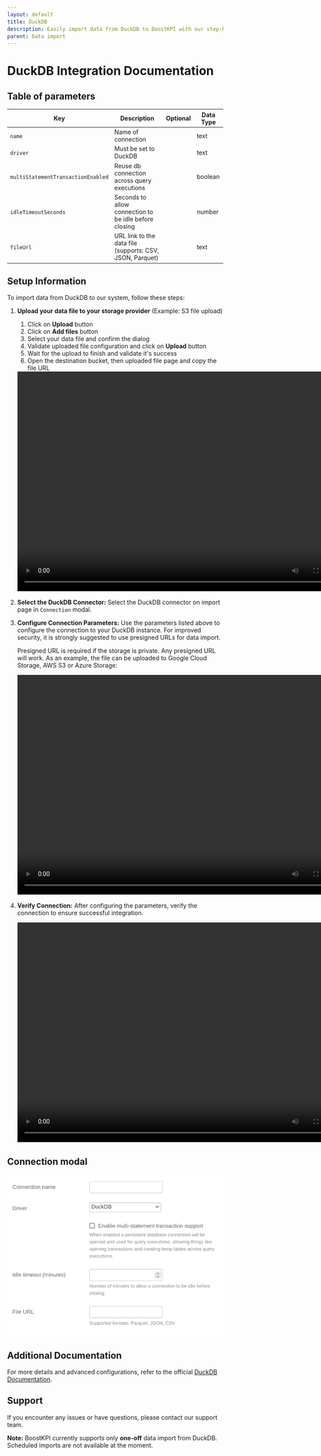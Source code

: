 ```yaml
---
layout: default
title: DuckDB
description: Easily import data from DuckDB to BoostKPI with our step-by-step guide. Enable root-cause analysis and granular alerts on KPI changes.
parent: Data import
---
```


# DuckDB Integration Documentation

## Table of parameters

| Key                                | Description                                              | Optional | Data Type |
|------------------------------------|----------------------------------------------------------|----------|-----------|
| `name`                             | Name of connection                                       |          | text      |
| `driver`                           | Must be set to DuckDB                                    |          | text      |
| `multiStatementTransactionEnabled` | Reuse db connection across query executions              |          | boolean   |
| `idleTimeoutSeconds`               | Seconds to allow connection to be idle before closing    |          | number    |
| `fileUrl`                          | URL link to the data file (supports: CSV, JSON, Parquet) |          | text      |

## Setup Information

To import data from DuckDB to our system, follow these steps:

1. **Upload your data file to your storage provider** (Example: S3 file upload)
   1. Click on **Upload** button
   2. Click on **Add files** button
   3. Select your data file and confirm the dialog 
   4. Validate uploaded file configuration and click on **Upload** button 
   5. Wait for the upload to finish and validate it's success
   6. Open the destination bucket, then uploaded file page and copy the file URL
   
   <video autoplay="autoplay" loop="loop" width="768" height="512">
     <source src="../../../images/integration/duckdb/Parquet_S3_Upload.webm" type="video/webm">
   </video>

2. **Select the DuckDB Connector:** Select the DuckDB connector on import page in `Connection`
   modal.

3. **Configure Connection Parameters:** Use the parameters listed above to configure the connection to your DuckDB
   instance. For improved security, it is strongly suggested to use presigned URLs for data import.

   Presigned URL is required if the storage is private. Any presigned URL will work. As an example, the file can be
   uploaded to Google Cloud Storage, AWS S3 or Azure Storage:

   <video autoplay="autoplay" loop="loop" width="768" height="512">
     <source src="../../../images/integration/duckdb/S3_Create_Presigned_URL_compressed.webm" type="video/webm">
   </video>

4. **Verify Connection:** After configuring the parameters, verify the connection to ensure
   successful integration.

   <video autoplay="autoplay" loop="loop" width="768" height="512">
     <source src="../../../images/integration/duckdb/Connect_Parquet_compressed.webm" type="video/webm">
   </video>

## Connection modal

![DuckDB Integration](../../../images/integration/duckdb/duckdb-integration.png)

## Additional Documentation

For more details and advanced configurations, refer to the
official [DuckDB Documentation](https://duckdb.org/docs/).

## Support

If you encounter any issues or have questions, please contact our support team.

**Note:** BoostKPI currently supports only **one-off** data import from DuckDB. Scheduled imports are not available at the
moment.